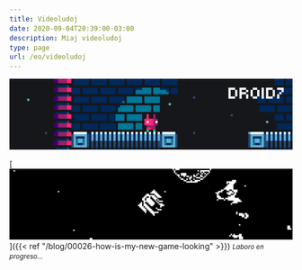 ```yaml
---
title: Videoludoj
date: 2020-09-04T20:39:00-03:00
description: Miaj videoludoj
type: page
url: /eo/videoludoj
---
```


[![DROID7](droid7.gif)](droid7)

[![Spaceships](spaceships.png)]({{< ref "/blog/00026-how-is-my-new-game-looking" >}})
<small>_Laboro en progreso..._</small>
